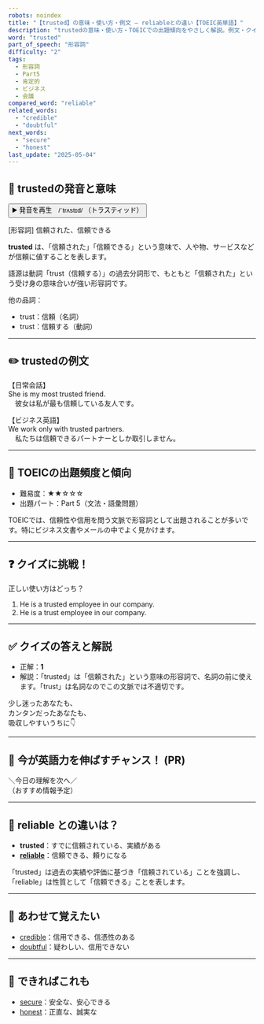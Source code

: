 ```yaml
---
robots: noindex
title: "【trusted】の意味・使い方・例文 ― reliableとの違い【TOEIC英単語】"
description: "trustedの意味・使い方・TOEICでの出題傾向をやさしく解説。例文・クイズ付きでreliableとの違いもわかりやすく学べます。"
word: "trusted"
part_of_speech: "形容詞"
difficulty: "2"
tags:
  - 形容詞
  - Part5
  - 肯定的
  - ビジネス
  - 会議
compared_word: "reliable"
related_words:
  - "credible"
  - "doubtful"
next_words:
  - "secure"
  - "honest"
last_update: "2025-05-04"
---
```


## 🔰 trustedの発音と意味

<button class="play-audio" onclick="playTTS('trusted')">
  <span class="play-audio-main">
    ▶️ 発音を再生　/ˈtrʌstɪd/
  </span>
  <span class="play-audio-sub">
    （トラスティッド）
  </span>
</button>

[形容詞] 信頼された、信頼できる

**trusted** は、「信頼された」「信頼できる」という意味で、人や物、サービスなどが信頼に値することを表します。

語源は動詞「trust（信頼する）」の過去分詞形で、もともと「信頼された」という受け身の意味合いが強い形容詞です。

他の品詞：  
- trust：信頼（名詞）
- trust：信頼する（動詞）

---

## ✏️ trustedの例文

【日常会話】  
She is my most trusted friend.  
　彼女は私が最も信頼している友人です。

【ビジネス英語】  
We work only with trusted partners.  
　私たちは信頼できるパートナーとしか取引しません。

---

## 🎯 TOEICの出題頻度と傾向

- 難易度：★★☆☆☆
- 出題パート：Part 5（文法・語彙問題）

TOEICでは、信頼性や信用を問う文脈で形容詞として出題されることが多いです。特にビジネス文書やメールの中でよく見かけます。

---

## ❓ クイズに挑戦！

正しい使い方はどっち？

1. He is a trusted employee in our company.  
2. He is a trust employee in our company.

---

## ✅ クイズの答えと解説

- 正解：**1**
- 解説：「trusted」は「信頼された」という意味の形容詞で、名詞の前に使えます。「trust」は名詞なのでこの文脈では不適切です。

少し迷ったあなたも、  
カンタンだったあなたも、  
吸収しやすいうちに👇️

---

## 🚀 今が英語力を伸ばすチャンス！ (PR)

<div class="info-center">
＼今日の理解を次へ／<br>  
（おすすめ情報予定）
</div>

---

## 🤔  reliable との違いは？

- **trusted**：すでに信頼されている、実績がある
- **[reliable](/word/reliable)**：信頼できる、頼りになる

「trusted」は過去の実績や評価に基づき「信頼されている」ことを強調し、「reliable」は性質として「信頼できる」ことを表します。

---

## 🧩 あわせて覚えたい

- [credible](/word/credible)：信用できる、信憑性のある
- [doubtful](/word/doubtful)：疑わしい、信用できない

---

## 📖 できればこれも

- [secure](/word/secure)：安全な、安心できる
- [honest](/word/honest)：正直な、誠実な

<!-- cvid: aid41_bid45 -->
